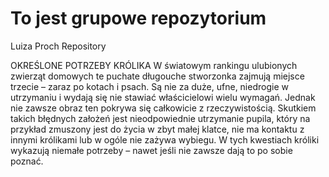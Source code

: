 # To jest grupowe repozytorium
Luiza Proch Repository

OKREŚLONE POTRZEBY KRÓLIKA
W światowym rankingu ulubionych zwierząt domowych te puchate długouche stworzonka zajmują miejsce trzecie – zaraz po kotach i psach. Są nie za duże, ufne, niedrogie w utrzymaniu i wydają się nie stawiać właścicielowi wielu wymagań. Jednak nie zawsze obraz ten pokrywa się całkowicie z rzeczywistością. Skutkiem takich błędnych założeń jest nieodpowiednie utrzymanie pupila, który na przykład zmuszony jest do życia w zbyt małej klatce, nie ma kontaktu z innymi królikami lub w ogóle nie zażywa wybiegu. W tych kwestiach króliki wykazują niemałe potrzeby – nawet jeśli nie zawsze dają to po sobie poznać.
